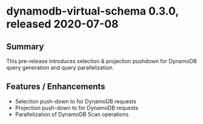# dynamodb-virtual-schema 0.3.0, released 2020-07-08
 
## Summary
This pre-release introduces selection & projection pushdown for DynamoDB query generation 
and query parallelization. 

## Features / Enhancements
 
* Selection push-down to for DynamoDB requests
* Projection push-down to for DynamoDB requests
* Parallelization of DynamoDB Scan operations
 